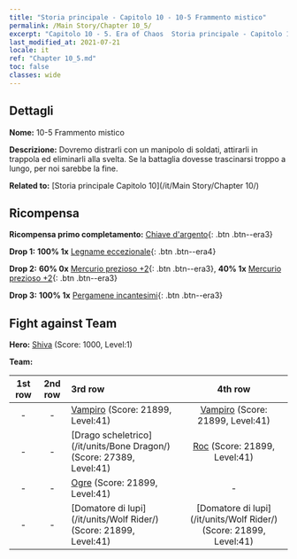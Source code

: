 ```yaml
---
title: "Storia principale - Capitolo 10 - 10-5 Frammento mistico"
permalink: /Main Story/Chapter 10_5/
excerpt: "Capitolo 10 - 5. Era of Chaos  Storia principale - Capitolo 10_5. 10-5 Frammento mistico"
last_modified_at: 2021-07-21
locale: it
ref: "Chapter 10_5.md"
toc: false
classes: wide
---
```


## Dettagli

 **Nome:** 10-5 Frammento mistico

 **Descrizione:** Dovremo distrarli con un manipolo di soldati, attirarli in trappola ed eliminarli alla svelta. Se la battaglia dovesse trascinarsi troppo a lungo, per noi sarebbe la fine.

 **Related to:** [Storia principale Capitolo 10](/it/Main Story/Chapter 10/)

## Ricompensa

 **Ricompensa primo completamento:** [Chiave d'argento](/ItemsIT/con_693/){: .btn .btn--era3}

 **Drop 1:** **100% 1x** [Legname eccezionale](/ItemsIT/mat_34/){: .btn .btn--era4}

 **Drop 2:** **60% 0x** [Mercurio prezioso +2](/ItemsIT/mat_28/){: .btn .btn--era3}, **40% 1x** [Mercurio prezioso +2](/ItemsIT/mat_28/){: .btn .btn--era3}

 **Drop 3:** **100% 1x** [Pergamene incantesimi](/ItemsIT/con_694/){: .btn .btn--era3}


## Fight against Team
 **Hero:** [Shiva](/it/heroes/Shiva/) (Score: 1000, Level:1)

 **Team:**


  | 1st row | 2nd row | 3rd row | 4th row |
  |:----:|:----:|:----|:----:|
  | - | - | [Vampiro](/it/units/Vampire/) (Score: 21899, Level:41)  | [Vampiro](/it/units/Vampire/) (Score: 21899, Level:41)  |
  | - | - | [Drago scheletrico](/it/units/Bone Dragon/) (Score: 27389, Level:41)  | [Roc](/it/units/Roc/) (Score: 21899, Level:41)  |
  | - | - | [Ogre](/it/units/Ogre/) (Score: 21899, Level:41)  | - |
  | - | - | [Domatore di lupi](/it/units/Wolf Rider/) (Score: 21899, Level:41)  | [Domatore di lupi](/it/units/Wolf Rider/) (Score: 21899, Level:41)  |


